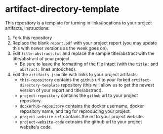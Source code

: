 # artifact-directory-template

This repository is a template for turning in links/locations to your
project artifacts. Instructions:

1. Fork this repository
2. Replace the blank `report.pdf` with your project report (you may
   update this with newer versions as the week goes on).
3. Edit `title-abstract.txt` and replace the sample title/abstract
   with the title/abstract of your project.
   * Be sure to leave the formatting of the file intact (with the
     `title:` and `abstract:` lines untouched).
4. Edit the `artifacts.json` file with links to your project
   artifacts:
   * `this-repository` contains the `github` url to your forked
     `artifact-directory-template` repository (this will allow us to
     get the newest version of your report and title/abstract).
   * `project-repository` contains the `github` url to your project
     repository.
   * `dockerhub-repository` contains the docker username, docker
     repository name, and tag for reproducing your project.
   * `project-website-url` contains the _url_ to your project website.
   * `project-website-code` cotnains the github url to your project
     website's code.
